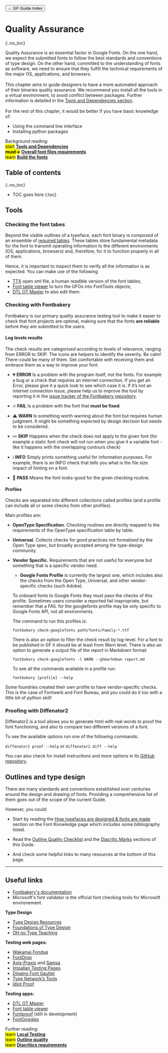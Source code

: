 <link href="style.css" rel="stylesheet">

<a href="./index"><button class="button button-i">&larr; GF Guide Index</button></a>

# Quality Assurance
{:.no_toc}

<div class="callout">

Quality Assurance is an essential factor in Google Fonts. On the one hand, we expect the submitted fonts to follow the best standards and conventions of type design. On the other hand, committed to the understanding of fonts as software, we need to ensure that they fulfill the technical requirements of the major OS, applications, and browsers.
<br><br>
This chapter aims to guide designers to have a more automated approach of their binaries quality assurance. We recommend you install all the tools in a virtual environment, to avoid conflict between packages. Further information is detailed in the <a href="./tools">Tools and Dependencies section</a>. 
<br><br>
For the rest of this chapter, it would be better if you have basic knowledge of:
<ul>
  <li>Using the command line interface</li>
  <li>Installing python packages</li>
</ul>

</div>

<div class="context-reading">
    Background reading:<br>
    <mark class="blue">start</mark> <a href="./tools" style="font-weight:bold">Tools and Dependencies</a>
    <br>
    <mark class="green"><b>must&rarr;</b></mark> <a href="./requirements" style="font-weight:bold">Overall font files requirements</a>
    <br>
    <mark class="yellow">learn</mark> <a href="./build" style="font-weight:bold">Build the fonts</a> 
    <br>

</div>

## Table of contents
{:.no_toc}
* TOC goes here
{:toc}


## Tools 

### Checking the font tabes

Beyond the visible outlines of a typeface, each font binary is composed of an ensemble of [required tables](https://learn.microsoft.com/en-us/typography/opentype/spec/otff#font-tables). These tables store fundamental metadata for the font to transmit operating information to the different environments (OS, applications, browsers) and, therefore, for it to function properly in all of them.

Hence, it is important to inspect them to verify all the information is as expected. You can make use of the following 

-   [TTX](https://fonttools.readthedocs.io/en/latest/ttx.html) open xml file, a human readible version of the font tables;
-   [Font table viewer](https://glyphsapp.com/tools/fonttableviewer) to turn the UFOs into FontTools objects;
-   [DTL OT Master](https://www.fontmaster.nl/otmaster.html) to also edit them.

### Checking with Fontbakery

Fontbakery is our primary quality assurance testing tool to make it easier to check that font projects are optimal, making sure that the fonts **are reliable** before they are submitted to the users.

#### Log levels results

The check results are categorised according to levels of relevance, ranging from ERROR to SKIP. The icons are helpers to identify the severity. Be calm! There-could be many of them. Get comfortable with receiving them and embrace them as a way to improve your font.

- 💔 **ERROR** Is a problem with the program itself, not the fonts. For example a bug or a check that requires an internet connection. 
If you get an Error, please give it a quick look to see which case it is. If it’s not an internet connection issue, please help us to improve the tool by reporting it in the [issue tracker of the Fontbakery repository](github.com/googlefonts/fontbakery/issues).

- 🔥 **FAIL** Is a problem with the font that **must be fixed**. 

- ⚠️ **WARN** Is something worth warning about the font but requires human judgment. It might be something expected by design decision but needs to be considered.

- 💤 **SKIP** Happens when the check does not apply to the given font (for example a static font check will not run when you give it a variable font - like it happens with the overlapping contours check)

- ℹ️ **INFO** Simply prints something useful for information purposes. For example, there is an INFO check that tells you what is the file size impact of hinting on a font.

- 🍞 **PASS** Means the font looks-good for the given checking routine.


#### Profiles

Checks are separated into different collections called profiles (and a profile can include all or some checks from other profiles).

Main profiles are:

- **OpenType Specification.** Checking routines are directly mapped to the requirements of the OpenType specification table by table.

- **Universal.** Collects checks for good practices not formalized by the Open Type spec, but broadly accepted among the type-design community.

- **Vendor Specific.** Requirements that are not useful for everyone but something that is a specific vendor need. 

    - **Google Fonts Profile** is currently the largest one, which includes also the checks from the Open Type, Universal, and other vendor-specific checks (such Adobe). 

    To onboard fonts to Google Fonts they must pass the checks of this profile. Sometimes users consider a reported fail inapropriate, but remember that a FAIL for the googlefonts profile may be only specific to Google Fonts API, not all environments.

    The command to run this profiles is:

    `fontbakery check-googlefonts path/fonts/Family-*.ttf` 

    There is also an option to filter the check result by log-level. For a font to be published in GF it should be at least from Warn level. There is also an option to generate a output file of the report in Markdown format:
    
    `fontbakery check-googlefonts -l WARN --ghmarkdown report.md`

  To see all the commands available in a profile run:
  
   `fontbakery [profile] --help` 

Some foundries created their own profile to have vendor-specific checks. This is the case of Fontwerk and Font Bureau, and you could do it too with a little bit of python skill!



### Proofing with Diffenator2

Diffenator2 is a tool allows you to generate html with real words to proof the font functioning, and also to compare two different versions of a font.

To see the available options run one of the following commands:

 `diffenator2 proof --help` or `diffenator2 diff --help`

You can also check for install instructions and more options in its [GitHub repository](https://github.com/googlefonts/diffenator2).


<!-- #### gftools qa

`gftools qa` wraps `gftools gen-html` and `fontbakery`.

`gftools qa -f *.ttf -a -o ~/Desktop/font_QA`
add `-gfb` if you want to have a diff with previous published version on Google Fonts. 

Add note that images are only available to team members. -->

## Outlines and type design

There are many standards and conventions established over centuries around the design and drawing of fonts. Providing a comprehensive list of them goes out of the scope of the current Guide. 

However, you could:

- Start by reading the [How typefaces are designed & fonts are made](https://fonts.google.com/knowledge/introducing_type/how_typefaces_are_designed_and_fonts_are_made) section on the Font Knowledge page which includes some bibliography listed. 

- Read the <a href="./outlines">Outline Quality Checklist</a> and the <a href="./diacritics">Diacritic Marks</a> sections of this Guide.

- And check some helpful links to many resources at the bottom of this page.



------------------------------------------------------------------------

## Useful links

<div id="col1">
    <ul>
      <li><a href="https://font-bakery.readthedocs.io/en/stable/" target="_blanck">Fontbakery's documentation</a></li>
      <li><a hfer="https://github.com/microsoft/Font-Validator" target="_blank">Microsoft's font validator</a> is the official font checking tools for Microsoft environement.</li>
    </ul>
  <b>Type Design</b>
    <ul>
      <li><a href="https://typedesignresources.com/" target="_blank">Type Design Resources</a></li>
      <li><a href="https://typedesignschool.com/" target="_blank">Foundations of Type Design</a></li>
      <li><a href="https://ohnotype.co/blog/tagged/teaching" taget="_blank">OH no Type Teaching</a></li>
    </ul>
  <b>Testing web pages:</b>
    <ul>
      <li><a href="https://wakamaifondue.com/" target="_blank">Wakamai Fondue</a></li>
      <li><a href="https://fontdrop.info/" target="_blank">FontDrop</a></li>
      <li><a href="https://www.axis-praxis.org/specimens/__DEFAULT__" target="_blank">Axis-Praxis</a> 
      and <a href="https://www.axis-praxis.org/samsa/" target="_blank">Samsa</a></li>
      <li><a href="http://www.rosaliewagner.com/font-testing/index.php" target="_blank">Impallari Testing Pages</a></li>
      <li><a href="https://dinamodarkroom.com/gauntlet/" target="_blank">Dinamo Font Gautlet</a></li>
      <li><a href="https://typetools.typenetwork.com" target="_blank">Type Network’s Tools</a></li>
      <li><a href="https://idiotproofed.com/" target="_blank">Idiot Proof</a></li>
      <!-- BROKEN LINK <li><a href="https://www.fontspecimen.com/" target="_blank">Monotype’s interactive font specimen</a></li> -->
    </ul>
</div>

  <div id="col2">
    <b>Testing apps:</b>
    <ul>
      <li><a href="https://www.fontmaster.nl/otmaster.html" target="_blank">DTL OT Master</a></li>
      <li><a href="https://glyphsapp.com/tools/fonttableviewer" target="_blank">Font table viewer</a></li>
      <li><a href="https://github.com/silnrsi/fontproof" target="_blank">Fontproof</a> (still in development)</li>
      <li><a href="https://fontgoggles.org/" target="_blank">FontGoggles</a></li>
    </ul>
  </div>

<div class="next-reading">
    Further reading:<br>
    <mark class="yellow">learn</mark> <a href="./testing" style="font-weight:bold">Local Testing</a>
    <br>
    <mark class="yellow">learn</mark> <a href="./outlines" style="font-weight:bold">Outline quality</a>
    <br>
    <mark class="yellow">learn</mark> <a href="./diacritics" style="font-weight:bold">Diacritics requirements</a>
</div>
